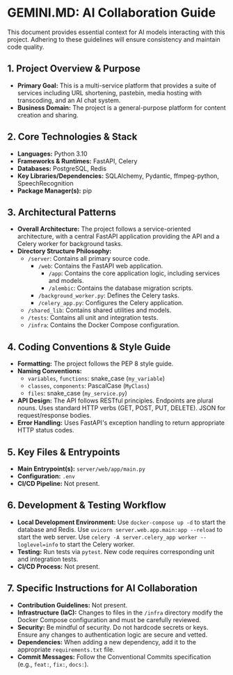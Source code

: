 # GEMINI.MD: AI Collaboration Guide

This document provides essential context for AI models interacting with this project. Adhering to these guidelines will ensure consistency and maintain code quality.

## 1. Project Overview & Purpose

* **Primary Goal:** This is a multi-service platform that provides a suite of services including URL shortening, pastebin, media hosting with transcoding, and an AI chat system.
* **Business Domain:** The project is a general-purpose platform for content creation and sharing.

## 2. Core Technologies & Stack

* **Languages:** Python 3.10
* **Frameworks & Runtimes:** FastAPI, Celery
* **Databases:** PostgreSQL, Redis
* **Key Libraries/Dependencies:** SQLAlchemy, Pydantic, ffmpeg-python, SpeechRecognition
* **Package Manager(s):** pip

## 3. Architectural Patterns

* **Overall Architecture:** The project follows a service-oriented architecture, with a central FastAPI application providing the API and a Celery worker for background tasks.
* **Directory Structure Philosophy:**
    * `/server`: Contains all primary source code.
        * `/web`: Contains the FastAPI web application.
            * `/app`: Contains the core application logic, including services and models.
            * `/alembic`: Contains the database migration scripts.
        * `/background_worker.py`: Defines the Celery tasks.
        * `/celery_app.py`: Configures the Celery application.
    * `/shared_lib`: Contains shared utilities and models.
    * `/tests`: Contains all unit and integration tests.
    * `/infra`: Contains the Docker Compose configuration.

## 4. Coding Conventions & Style Guide

* **Formatting:** The project follows the PEP 8 style guide.
* **Naming Conventions:**
    * `variables`, `functions`: snake_case (`my_variable`)
    * `classes`, `components`: PascalCase (`MyClass`)
    * `files`: snake_case (`my_service.py`)
* **API Design:** The API follows RESTful principles. Endpoints are plural nouns. Uses standard HTTP verbs (GET, POST, PUT, DELETE). JSON for request/response bodies.
* **Error Handling:** Uses FastAPI's exception handling to return appropriate HTTP status codes.

## 5. Key Files & Entrypoints

* **Main Entrypoint(s):** `server/web/app/main.py`
* **Configuration:** `.env`
* **CI/CD Pipeline:** Not present.

## 6. Development & Testing Workflow

* **Local Development Environment:** Use `docker-compose up -d` to start the database and Redis. Use `uvicorn server.web.app.main:app --reload` to start the web server. Use `celery -A server.celery_app worker --loglevel=info` to start the Celery worker.
* **Testing:** Run tests via `pytest`. New code requires corresponding unit and integration tests.
* **CI/CD Process:** Not present.

## 7. Specific Instructions for AI Collaboration

* **Contribution Guidelines:** Not present.
* **Infrastructure (IaC):** Changes to files in the `/infra` directory modify the Docker Compose configuration and must be carefully reviewed.
* **Security:** Be mindful of security. Do not hardcode secrets or keys. Ensure any changes to authentication logic are secure and vetted.
* **Dependencies:** When adding a new dependency, add it to the appropriate `requirements.txt` file.
* **Commit Messages:** Follow the Conventional Commits specification (e.g., `feat:`, `fix:`, `docs:`).